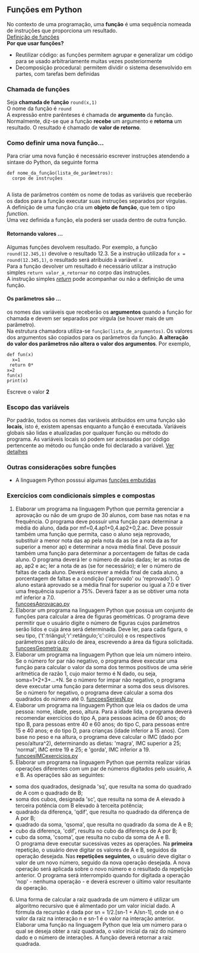 ## Funções em Python  
No contexto de uma programação, uma **função** é uma sequência nomeada de instruções que proporciona um resultado.  
[Definição de funções](https://docs.python.org/pt-br/3/reference/compound_stmts.html#function-definitions)  
**Por que usar funções?**     
- Reutilizar código: as funções permitem agrupar e generalizar um código para se usado arbitrariamente muitas vezes posteriormente  
- Decomposição procedural: permitem dividir o sistema desenvolvido em partes, com tarefas bem definidas  

### Chamada de funções
Seja **chamada de função** `round(x,1)`  
O nome da função é `round`  
A expressão entre parênteses é chamada de **argumento** da função. Normalmente, diz-se que a função **recebe** um argumento e **retorna** um resultado. O resultado é chamado de **valor de retorno**.  

### Como definir uma nova função...
Para criar uma nova função é necessário escrever instruções atendendo a sintaxe do Python, da seguinte forma  
```
def nome_da_função(lista_de_parâmetros):
  corpo de instruções
  
 ```  
A lista de parâmetros contém os nome de todas as variáveis que receberão os dados para a função executar suas instruções separados por vírgulas.  
A definição de uma função cria um **objeto de função**, que tem o tipo *function*.  
Uma vez definida a função, ela poderá ser usada dentro de outra função.   
#### Retornando valores ...
Algumas funções devolvem resultado. Por exemplo, a função `round(12.345,1)` devolve o resultado 12.3. Se a instrução utilizada for `x = round(12.345,1)`, o resultado será atribuído à variável *x*.  
Para a função devolver um resultado é necessário utilizar a instrução simples `return valor_a_retornar` no corpo das instruções.  
A instrução simples [*return*](https://docs.python.org/pt-br/3/reference/simple_stmts.html#the-return-statement) pode acompanhar ou não a definição de uma função.   
#### Os parâmetros são ...  
os nomes das variáveis que receberão os **argumentos** quando a função for chamada e devem ser separados por vírgula (se houver mais de um parâmetro).  
Na estrutura chamadora utiliza-se `função(lista_de_argumentos)`. Os valores dos argumentos são copiados para os parâmetros da função. **A alteração do valor dos parâmetros não altera o valor dos argumentos**. Por exemplo,
```
def fun(x)  
  x=1  
 return 0*     
x=2    
fun(x)  
print(x)
```
Escreve o valor **2**

### Escopo das variáveis  
Por padrão, todos os nomes das variáveis atribuídos em uma função são **locais**, isto é, existem apensas enquanto a função é executada. Variáveis globais são lidas e atualizadas por qualquer função ou método do programa. As variáveis locais só podem ser acessadas por código pertencente ao método ou função onde foi declarado a variável. [Ver detalhes](prog_funcoes_escopo.md)

### Outras considerações sobre funções  
- A linguagem Python posssui algumas [funções embutidas](https://docs.python.org/pt-br/3/library/functions.html)

### Exercícios com condicionais simples e compostas  
1. Elaborar um programa na linguagem Python que permita gerenciar a aprovação ou não de um grupo de 30 alunos, com base nas notas e na frequência. O programa deve possuir uma função para determinar a média do aluno, dada por mf=0,4.ap1+0,4.ap2+0,2.ac. Deve possuir também uma função que permita, caso o aluno seja reprovado, substituir a menor nota das ap pela nota da as (se a nota da as for superior a menor ap) e determinar a nova média final. Deve possuir também uma função para determinar a porcentagem de faltas de cada aluno. O programa deverá ler o número de aulas dadas; ler as notas de ap, ap2 e ac; ler a nota de as (se for necessário); e ler o número de faltas de cada aluno. Deverá escrever a média final de cada aluno, a porcentagem de faltas e a condição ('aprovado' ou 'reprovado'). O aluno estará aprovado se a média final for superior ou igual a 7.0 e tiver uma frequência superior a 75%. Deverá fazer a as se obtiver uma nota mf inferior a 7.0.   
[funcoesAprovacao.py](https://github.com/claytonjasilva/prog_exemplos/blob/main/funcoesAprovacao.py)  
2. Elaborar um programa na linguagem Python que possua um conjunto de funções para calcular a área de figuras geométricas. O programa deve permitir que o usuário digite o número de figuras cujos parâmetros serão lidos e cuja área será determinada. Deve ler, para cada figura, o seu tipo, ('t':triângul;'r':retângulo;'c':círculo) e os respectivos parâmetros para cálculo de área, escrevendo a área da figura solicitada. [funcoesGeometria.py](https://github.com/claytonjasilva/prog_exemplos/blob/main/funcoesGeometria.py)  
3. Elaborar um programa na linguagem Python que leia um número inteiro. Se o número for par não negativo, o programa deve executar uma função para calcular o valor da soma dos termos positivos de uma série aritmética de razão 1, cujo maior termo é N dado, ou seja, soma=1+2+3+...+N. Se o número for impar não negativo, o programa deve executar uma função para determinar a soma dos seus divisores. Se o número for negativo, o programa deve calcular a soma dos quadrados do número até 0.  [funcoesSeriesN.py](https://github.com/claytonjasilva/prog_exemplos/blob/main/funcoesSeriesN.py)
4. Elaborar um programa na linguagem Python que leia os dados de uma pessoa: nome, idade, peso, altura. Para a idade lida, o programa deverá recomendar exercícios do tipo A, para pessoas acima de 60 anos; do tipo B, para pessoas entre 40 e 60 anos; do tipo C, para pessoas entre 15 e 40 anos; e do tipo D, para crianças (idade inferior a 15 anos). Com base no peso e na altura, o programa deve calcular o IMC (dado por peso/altura^2), determinando as dietas: 'magra', IMC superior a 25; 'normal', IMC entre 19 e 25; e 'gorda', IMC inferior a 19.  [funcoesIMCexercicios.py](https://github.com/claytonjasilva/prog_exemplos/blob/main/funcoesImcExercicio.py)
5. Elaborar um programa na linguagem Python que permita realizar várias operações diferentes com um par de números digitados pelo usuário, A e B. As operações são as seguintes:  
- soma dos quadrados, designada 'sq', que resulta na soma do quadrado de A com o quadrado de B;  
- soma dos cubos, designada 'sc', que resulta na soma de A elevado à terceira potência com B elevado à terceita potência;
- quadrado da diferença, 'qdif', que resulta no quadrado da diferença de A por B;
- quadrado da soma, 'qsoma', que resulta no quadrado da soma de A e B;
- cubo da diferença, 'cdif', resulta no cubo da diferença de A por B;
- cubo da soma, 'csoma', que resulta no cubo da soma de A e B.  
O programa deve executar sucessivas vezes as operações. Na **primeira** repetição, o usuário deve digitar os valores de A e B, seguidos da operação desejada. Nas **repetições seguintes**, o usuário deve digitar o valor de um novo número, seguido da nova operação desejada. A nova operação será aplicada sobre o novo número e o resultado da repetição anterior. O programa será interrompido quando for digitada a operação 'nop' - nenhuma operação - e deverá escrever o último valor resultante da operação.
6. Uma forma de calcular a raiz quadrada de um número é utilizar um algoritmo recursivo que é alimentado por um valor inicial dado. A fórmula da recursão é dada por sn = 1/2.[sn-1 + A/sn-1], onde sn é o valor da raiz na interação n e sn-1 é o valor na interação anterior. Elaborar uma função na linguagem Python que leia um número para o qual se deseja obter a raiz quadrada, o valor inicial da raiz do número dado e o número de interações. A função deverá retornar a raiz quadrada. 
